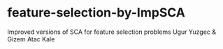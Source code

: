 # feature-selection-by-ImpSCA
Improved versions of SCA for feature selection problems
Ugur Yuzgec & Gizem Atac Kale
